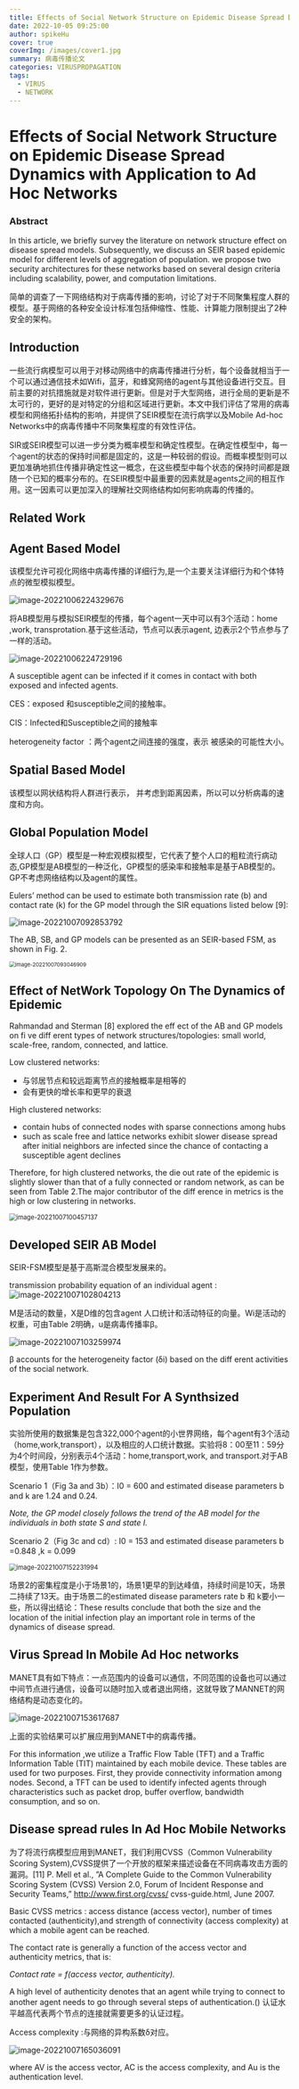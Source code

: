 ```yaml
---
title: Effects of Social Network Structure on Epidemic Disease Spread Dynamics with Application to Ad Hoc Networks
date: 2022-10-05 09:25:00
author: spikeHu
cover: true
coverImg: /images/cover1.jpg
summary: 病毒传播论文
categories: VIRUSPROPAGATION
tags:
  - VIRUS
  - NETWORK
---
```


# Effects of Social Network Structure on Epidemic Disease Spread Dynamics with Application to Ad Hoc Networks

### Abstract

In this article, we briefly survey the literature on network structure effect on disease spread models.  Subsequently, we discuss an SEIR based epidemic model for different levels of aggregation of population. we propose two security  architectures for these networks based on several design criteria including scalability, power, and computation limitations. 

简单的调查了一下网络结构对于病毒传播的影响，讨论了对于不同聚集程度人群的模型。基于网络的各种安全设计标准包括伸缩性、性能、计算能力限制提出了2种安全的架构。
<!--more-->

## Introduction

一些流行病模型可以用于对移动网络中的病毒传播进行分析，每个设备就相当于一个可以通过通信技术如Wifi，蓝牙，和蜂窝网络的agent与其他设备进行交互。目前主要的对抗措施就是对软件进行更新。但是对于大型网络，进行全局的更新是不太可行的，更好的是对特定的分组和区域进行更新。本文中我们评估了常用的病毒模型和网络拓扑结构的影响，并提供了SEIR模型在流行病学以及Mobile Ad-hoc Networks中的病毒传播中不同聚集程度的有效性评估。

SIR或SEIR模型可以进一步分类为概率模型和确定性模型。在确定性模型中，每一个agent的状态的保持时间都是固定的，这是一种较弱的假设。而概率模型则可以更加准确地抓住传播非确定性这一概念，在这些模型中每个状态的保持时间都是跟随一个已知的概率分布的。在SEIR模型中最重要的因素就是agents之间的相互作用。这一因素可以更加深入的理解社交网络结构如何影响病毒的传播的。

## Related Work

## Agent Based Model

该模型允许可视化网络中病毒传播的详细行为,是一个主要关注详细行为和个体特点的微型模拟模型。

![image-20221006224329676](typora-user-images\image-20221006224329676.png)

将AB模型用与模拟SEIR模型的传播，每个agent一天中可以有3个活动：home ,work, transprotation.基于这些活动，节点可以表示agent, 边表示2个节点参与了一样的活动。

![image-20221006224729196](typora-user-images\image-20221006224729196.png)

A susceptible agent can be infected if it comes in contact with both exposed and infected agents. 

CES：exposed 和susceptible之间的接触率。

CIS：Infected和Susceptible之间的接触率

heterogeneity factor ：两个agent之间连接的强度，表示 被感染的可能性大小。

## Spatial Based Model

该模型以网状结构将人群进行表示， 并考虑到距离因素，所以可以分析病毒的速度和方向。

## Global Population Model

全球人口（GP）模型是一种宏观模拟模型，它代表了整个人口的粗粒流行病动态,GP模型是AB模型的一种泛化，GP模型的感染率和接触率是基于AB模型的。GP不考虑网络结构以及agent的属性。

Eulers’ method can be used to estimate both transmission rate (b) and contact rate (k) for the GP model through the SIR equations listed below [9]: 

![image-20221007092853792](typora-user-images\image-20221007092853792.png)

The AB, SB, and GP models can be presented as an SEIR-based FSM, as shown in Fig. 2. 

<img src="typora-user-images\image-20221007093046909.png" alt="image-20221007093046909" style="zoom: 67%;" />

## Effect of NetWork Topology On The Dynamics of Epidemic

Rahmandad and Sterman [8] explored the eff ect of the AB and GP models on fi ve diff erent types of network structures/topologies: small world, scale-free, random, connected, and lattice.

Low clustered networks:

- 与邻居节点和较远距离节点的接触概率是相等的
- 会有更快的增长率和更早的衰退

High clustered networks:

- contain hubs of connected nodes with sparse connections among hubs
- such as scale free and lattice networks exhibit slower disease spread after initial neighbors are infected since the chance of contacting a susceptible agent declines

Therefore, for high clustered networks, the die out rate of the epidemic is slightly slower than that of a fully connected or random network, as can be seen from Table 2.The major contributor of the diff erence in metrics is the high or low clustering in networks. 

<img src="typora-user-images\image-20221007100457137.png" alt="image-20221007100457137" style="zoom:80%;" />

## Developed SEIR AB Model

SEIR-FSM模型是基于高斯混合模型发展来的。

transmission probability equation of an individual agent :![image-20221007102804213](typora-user-images\image-20221007102804213.png)

M是活动的数量，X是D维的包含agent 人口统计和活动特征的向量。Wi是活动的权重，可由Table 2明确，u是病毒传播率β。

![image-20221007103259974](typora-user-images\image-20221007103259974.png)

β accounts for the heterogeneity factor (δi) based on the diff erent activities of the social network. 

## Experiment And Result For A Synthsized Population



实验所使用的数据集是包含322,000个agent的小世界网络，每个agent有3个活动（home,work,transport），以及相应的人口统计数据。实验将8：00至11：59分为4个时间段，分别表示4个活动：home,transport,work, and transport.对于AB模型，使用Table 1作为参数。

Scenario 1（Fig 3a and 3b）：I0 = 600 and estimated disease parameters b and k are 1.24 and 0.24.

*Note, the GP model closely follows the trend of the AB model for the individuals in both state S and state I.*

Scenario 2（Fig 3c and cd）: I0 = 153 and estimated disease parameters b =0.848 ,k  = 0.099

<img src="typora-user-images\image-20221007152231994.png" alt="image-20221007152231994" style="zoom:80%;" />

场景2的密集程度是小于场景1的，场景1更早的到达峰值，持续时间是10天，场景二持续了13天。由于场景二的estimated disease parameters rate b 和 k要小一些，所以得出结论：These results conclude that both the size and the location of the initial infection play an important role in terms of the dynamics of disease spread. 

## Virus Spread In Mobile Ad Hoc networks 

MANET具有如下特点：一点范围内的设备可以通信，不同范围的设备也可以通过中间节点进行通信，设备可以随时加入或者退出网络，这就导致了MANNET的网络结构是动态变化的。

![image-20221007153617687](typora-user-images\image-20221007153617687.png)

上面的实验结果可以扩展应用到MANET中的病毒传播。

For this information ,we utilize a Traffic Flow Table (TFT) and a Traffic Information Table (TIT) maintained by each mobile device. These tables are used for two purposes. First, they provide connectivity information among nodes. Second, a TFT can be used to identify infected agents through characteristics such as packet drop, buffer overflow, bandwidth consumption, and so on. 

## Disease spread rules In Ad Hoc Mobile Networks

为了将流行病模型应用到MANET，我们利用CVSS（Common Vulnerability Scoring System),CVSS提供了一个开放的框架来描述设备在不同病毒攻击方面的漏洞。[11] P. Mell et al., ”A Complete Guide to the Common Vulnerability Scoring System (CVSS) Version 2.0, Forum of Incident Response and Security Teams,” http://www.first.org/cvss/ cvss-guide.html, June 2007.

Basic CVSS metrics : access distance (access vector), number of times contacted (authenticity),and strength of connectivity (access complexity) at which a mobile agent can be reached. 



The contact rate is generally a function of the access vector and authenticity metrics, that is: 

*Contact rate = f(access vector, authenticity).* 

A high level of authenticity denotes that an agent while trying to connect to another agent needs to go through several steps of authentication.()
认证水平越高代表两个节点的连接就需要更多的认证过程。

Access complexity :与网络的异构系数δ对应。

![image-20221007165036091](typora-user-images\image-20221007165036091.png)

where AV is the access vector, AC is the access complexity, and Au is the authentication level. 